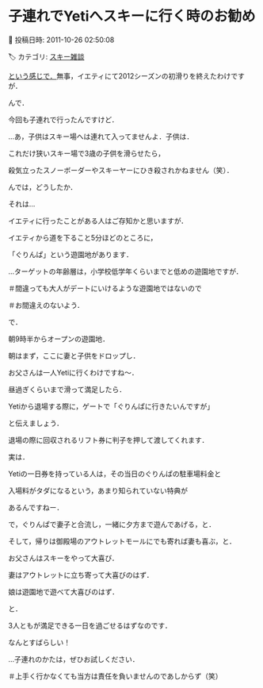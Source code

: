 # 子連れでYetiへスキーに行く時のお勧め

📅 投稿日時: 2011-10-26 02:50:08

🏷️ カテゴリ: [スキー雑談](c1f9d2cb7478308da16419928ea3945e9.md)

[という感じで．](e3730258fef5c5f81270f7dcebc978367.md)無事，イエティにて2012シーズンの初滑りを終えたわけですが．





んで．


今回も子連れで行ったんですけど．


…あ，子供はスキー場へは連れて入ってませんよ．子供は．


これだけ狭いスキー場で3歳の子供を滑らせたら，


殺気立ったスノーボーダーやスキーヤーにひき殺されかねません（笑）．





んでは，どうしたか．


それは…


イエティに行ったことがある人はご存知かと思いますが．


イエティから道を下ること5分ほどのところに，


「ぐりんぱ」という遊園地があります．


…ターゲットの年齢層は，小学校低学年くらいまでと低めの遊園地ですが．


＃間違っても大人がデートにいけるような遊園地ではないので


＃お間違えのないよう．





で．


朝9時半からオープンの遊園地．


朝はまず，ここに妻と子供をドロップし．


お父さんは一人Yetiに行くわけですね～．





昼過ぎくらいまで滑って満足したら．


Yetiから退場する際に，ゲートで「ぐりんぱに行きたいんですが」


と伝えましょう．


退場の際に回収されるリフト券に判子を押して渡してくれます．





実は．


Yetiの一日券を持っている人は，その当日のぐりんぱの駐車場料金と


入場料がタダになるという，あまり知られていない特典が


あるんですねー．





で，ぐりんぱで妻子と合流し，一緒に夕方まで遊んであげる，と．


そして，帰りは御殿場のアウトレットモールにでも寄れば妻も喜ぶ，と．





お父さんはスキーをやって大喜び．


妻はアウトレットに立ち寄って大喜びのはず．


娘は遊園地で遊べて大喜びのはず．


と．





3人ともが満足できる一日を過ごせるはずなのです．


なんとすばらしい！





…子連れのかたは，ぜひお試しください．





＃上手く行かなくても当方は責任を負いませんのであしからず（笑）

